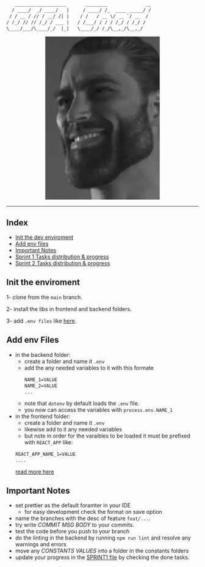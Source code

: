 ```
   ___________________       ________              __
  / ____/  _/ ____/   |     / ____/ /_  ____ _____/ /
 / / __ / // / __/ /| |    / /   / __ \/ __ `/ __  / 
/ /_/ // // /_/ / ___ |   / /___/ / / / /_/ / /_/ /  
\____/___/\____/_/  |_|   \____/_/ /_/\__,_/\__,_/  
```
<p align="center">
<img src="./chad.wpeb" width=300 alt="giga chad" title="hi">
</p>

----

## Index
- [Init the dev enviroment](#init-the-enviroment)
- [Add env files](#add-env-files)
- [Important Notes](#important-notes)
- [Sprint 1 Tasks distribution & progress](SPRINT1.md)
- [Sprint 2 Tasks distribution & progress](SPRINT2.md)

## Init the enviroment
1- clone from the `main` branch.

2- install the libs in frontend and backend folders.

3- add `.env files` like [here](#add-env-files).


## Add env Files
- in the backend folder:
    - create a folder and name it `.env`
    - add the any needed variables to it with this formate
        ```
        NAME_1=VALUE
        NAME_2=VALUE
        ...
        ```
    - note that `dotenv` by default loads the `.env` file.
    - you now can access the variables with `process.env.NAME_1`
- in the frontend folder:
    - create a folder and name it `.env`
    - likewise add to it any needed variables
    - but note in order for the varaibles to be loaded it must be prefixed with  `REACT_APP`
    like:
    ```
    REACT_APP_NAME_1=VALUE
    ....
    ```
    [read more here](https://create-react-app.dev/docs/adding-custom-environment-variables/)

## Important Notes

- set prettier as the default foramter in your IDE
   - for easy development check the format on save option
- name the branches with the desc of feature `feat/...`.
- try write _COMMIT MSG BODY_ to your commits.
- test the code before you push to your branch
- do the linting in the backend by running `npm run lint` and resolve any warnings and errors
- move any _CONSTANTS VALUES_ into a folder in the constants folders
- update your progress in the [SPRINT1 file](SPRINT1.md) by checking the done tasks.